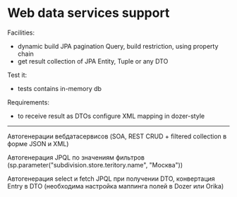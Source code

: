 Web data services support
==========

Facilities:
- dynamic build JPA pagination Query, build restriction, using property chain
- get result collection of JPA Entity, Tuple or any DTO

Test it:
- tests contains in-memory db

Requirements:
- to receive result as DTOs configure XML mapping in dozer-style

---------------------------------------------------------

Автогенерации вебдатасервисов (SOA, REST CRUD + filtered collection в форме JSON и XML)

Автогенерация JPQL по значениям фильтров (sp.parameter("subdivision.store.teritory.name", "Москва"))

Автогенерация select и fetch JPQL при получении DTO, конвертация Entry в DTO (необходима настройка маппинга полей в Dozer или Orika)

